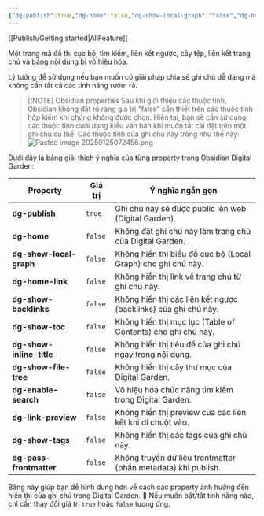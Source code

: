 ```yaml
---
{"dg-publish":true,"dg-home":false,"dg-show-local-graph":"false","dg-home-link":"false","dg-show-backlinks":"false","dg-show-toc":"false","dg-show-inline-title":"false","dg-show-file-tree":"false","dg-enable-search":"false","dg-link-preview":"false","dg-show-tags":"false","dg-pass-frontmatter":"false","dg-path":"Feature/Simple-Page.md","permalink":"/feature/simple-page/","dgHomeLink":"false","dgPassFrontmatter":true,"dgShowBacklinks":"false","dgShowLocalGraph":"false","dgShowInlineTitle":"false","dgShowFileTree":"false","dgEnableSearch":"false","dgShowToc":"false","dgLinkPreview":"false","dgShowTags":"false","noteIcon":"","updated":"2025-02-01T09:06:17.828+07:00"}
---
```



[[Publish/Getting started\|AllFeature]]


Một trang mà đồ thị cục bộ, tìm kiếm, liên kết ngược, cây tệp, liên kết trang chủ và bảng nội dung bị vô hiệu hóa.

Lý tưởng để sử dụng nếu bạn muốn có giải pháp chia sẻ ghi chú dễ dàng mà không cần tất cả các tính năng rườm rà.


> [!NOTE] Obsidian properties
> Sau khi giới thiệu các thuộc tính, Obsidian không đặt rõ ràng giá trị "false" cần thiết trên các thuộc tính hộp kiểm khi chúng không được chọn. Hiện tại, bạn sẽ cần sử dụng các thuộc tính dưới dạng kiểu văn bản khi muốn tắt cài đặt trên một ghi chú cụ thể. Các thuộc tính của ghi chú này trông như thế này:
> ![Pasted image 20250125072456.png](/img/user/src/Pasted%20image%2020250125072456.png)

Dưới đây là bảng giải thích ý nghĩa của từng property trong Obsidian Digital Garden:

| Property                 | Giá trị | Ý nghĩa ngắn gọn                                               |
| ------------------------ | ------- | -------------------------------------------------------------- |
| **dg-publish**           | `true`  | Ghi chú này sẽ được public lên web (Digital Garden).           |
| **dg-home**              | `false` | Không đặt ghi chú này làm trang chủ của Digital Garden.        |
| **dg-show-local-graph**  | `false` | Không hiển thị biểu đồ cục bộ (Local Graph) cho ghi chú này.   |
| **dg-home-link**         | `false` | Không hiển thị link về trang chủ từ ghi chú này.               |
| **dg-show-backlinks**    | `false` | Không hiển thị các liên kết ngược (backlinks) của ghi chú này. |
| **dg-show-toc**          | `false` | Không hiển thị mục lục (Table of Contents) cho ghi chú này.    |
| **dg-show-inline-title** | `false` | Không hiển thị tiêu đề của ghi chú ngay trong nội dung.        |
| **dg-show-file-tree**    | `false` | Không hiển thị cây thư mục của Digital Garden.                 |
| **dg-enable-search**     | `false` | Vô hiệu hóa chức năng tìm kiếm trong Digital Garden.           |
| **dg-link-preview**      | `false` | Không hiển thị preview của các liên kết khi di chuột vào.      |
| **dg-show-tags**         | `false` | Không hiển thị các tags của ghi chú này.                       |
| **dg-pass-frontmatter**  | `false` | Không truyền dữ liệu frontmatter (phần metadata) khi publish.  |

Bảng này giúp bạn dễ hình dung hơn về cách các property ảnh hưởng đến hiển thị của ghi chú trong Digital Garden. 🚀 Nếu muốn bật/tắt tính năng nào, chỉ cần thay đổi giá trị `true` hoặc `false` tương ứng.